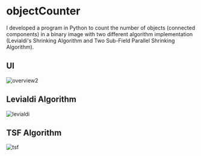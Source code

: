 # objectCounter

I developed a program in Python to count the number of objects (connected components) in a binary image with two different algorithm implementation (Levialdi's Shrinking Algorithm and Two Sub-Field Parallel Shrinking Algorithm).

## UI

![overview2](https://user-images.githubusercontent.com/24472372/55278979-397e0900-5324-11e9-8177-ae5cd81ff6ae.PNG)

## Levialdi Algorithm

![levialdi](https://user-images.githubusercontent.com/24472372/55278988-4dc20600-5324-11e9-89c5-1ed6e03d9f7a.gif)

## TSF Algorithm

![tsf](https://user-images.githubusercontent.com/24472372/55278993-561a4100-5324-11e9-8d08-2c8c7eae240f.gif)
